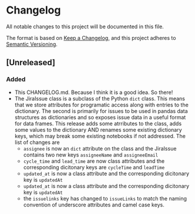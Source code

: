 # Changelog
All notable changes to this project will be documented in this file.

The format is based on [Keep a Changelog](https://keepachangelog.com/en/1.0.0/),
and this project adheres to [Semantic Versioning](https://semver.org/spec/v2.0.0.html).

## [Unreleased]
### Added
- This CHANGELOG.md. Because I think it is a good idea. So there!
- The JiraIssue class is a subclass of the Python `dict` class. This means that we store attributes for programatic access along with entries to the dictionary. The second is primarily for issues to be used in pandas data structures as dictionaries and so exposes issue data in a useful format for data frames. This release adds some atrributes to the class, adds some values to the dictionary AND renames some existing dictionary keys, which may break some existing notebooks if not addressed. The list of changes are 
    - `assignee` is now an `dict` attribute on the class and the JiraIssue contains two new keys `assigneeName` and `assigneeEmail`
    - `cycle_time` and `lead_time` are now class attributes and the corresponding dicitonary keys are `cycleTime` and `leadTime`
    - `updated_at` is now a class attribute and the corresponding dicitonary key is `updatedAt`
    - `updated_at` is now a class attribute and the corresponding dicitonary key is `updatedAt`
    - the `issuelinks` key has changed to `issueLinks` to match the naming convention of underscore attributes and camel case keys.